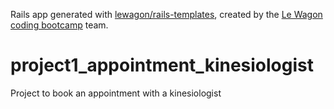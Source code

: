 Rails app generated with [lewagon/rails-templates](https://github.com/lewagon/rails-templates), created by the [Le Wagon coding bootcamp](https://www.lewagon.com) team.
# project1_appointment_kinesiologist
Project to book an appointment with a kinesiologist 
